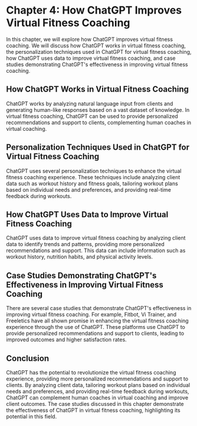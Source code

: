 Chapter 4: How ChatGPT Improves Virtual Fitness Coaching
========================================================

In this chapter, we will explore how ChatGPT improves virtual fitness coaching. We will discuss how ChatGPT works in virtual fitness coaching, the personalization techniques used in ChatGPT for virtual fitness coaching, how ChatGPT uses data to improve virtual fitness coaching, and case studies demonstrating ChatGPT's effectiveness in improving virtual fitness coaching.

How ChatGPT Works in Virtual Fitness Coaching
---------------------------------------------

ChatGPT works by analyzing natural language input from clients and generating human-like responses based on a vast dataset of knowledge. In virtual fitness coaching, ChatGPT can be used to provide personalized recommendations and support to clients, complementing human coaches in virtual coaching.

Personalization Techniques Used in ChatGPT for Virtual Fitness Coaching
-----------------------------------------------------------------------

ChatGPT uses several personalization techniques to enhance the virtual fitness coaching experience. These techniques include analyzing client data such as workout history and fitness goals, tailoring workout plans based on individual needs and preferences, and providing real-time feedback during workouts.

How ChatGPT Uses Data to Improve Virtual Fitness Coaching
---------------------------------------------------------

ChatGPT uses data to improve virtual fitness coaching by analyzing client data to identify trends and patterns, providing more personalized recommendations and support. This data can include information such as workout history, nutrition habits, and physical activity levels.

Case Studies Demonstrating ChatGPT's Effectiveness in Improving Virtual Fitness Coaching
----------------------------------------------------------------------------------------

There are several case studies that demonstrate ChatGPT's effectiveness in improving virtual fitness coaching. For example, Fitbot, Vi Trainer, and Freeletics have all shown promise in enhancing the virtual fitness coaching experience through the use of ChatGPT. These platforms use ChatGPT to provide personalized recommendations and support to clients, leading to improved outcomes and higher satisfaction rates.

Conclusion
----------

ChatGPT has the potential to revolutionize the virtual fitness coaching experience, providing more personalized recommendations and support to clients. By analyzing client data, tailoring workout plans based on individual needs and preferences, and providing real-time feedback during workouts, ChatGPT can complement human coaches in virtual coaching and improve client outcomes. The case studies discussed in this chapter demonstrate the effectiveness of ChatGPT in virtual fitness coaching, highlighting its potential in this field.
